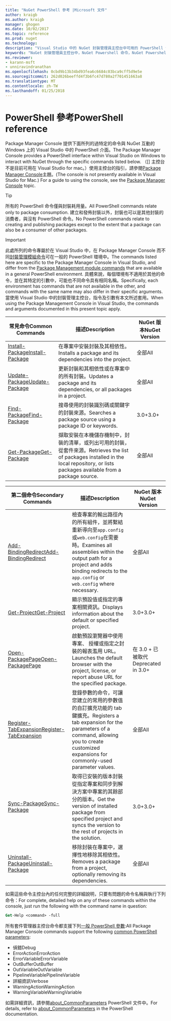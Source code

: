 ```yaml
---
title: "NuGet PowerShell 參考 |Microsoft 文件"
author: kraigb
ms.author: kraigb
manager: ghogen
ms.date: 10/02/2017
ms.topic: reference
ms.prod: nuget
ms.technology: 
description: "Visual Studio 中的 NuGet 封裝管理員主控台中可用的 PowerShell 命令的完整參考。"
keywords: "NuGet 封裝管理員主控台中，NuGet Powershell 命令，NuGet Powershell 參考"
ms.reviewer:
- karann-msft
- unniravindranathan
ms.openlocfilehash: 0cbd9b13b34bd93fea6c6684c03bca9cff5d9e5e
ms.sourcegitcommit: 262d026beeffd4f3b6fc47d780a2f701451663a8
ms.translationtype: MT
ms.contentlocale: zh-TW
ms.lasthandoff: 01/25/2018
---
```

# <a name="powershell-reference"></a><span data-ttu-id="2c46c-104">PowerShell 參考</span><span class="sxs-lookup"><span data-stu-id="2c46c-104">PowerShell reference</span></span>

<span data-ttu-id="2c46c-105">Package Manager Console 提供下面所列的過特定的命令與 NuGet 互動的 Windows 上的 Visual Studio 中的 PowerShell 介面。</span><span class="sxs-lookup"><span data-stu-id="2c46c-105">The Package Manager Console provides a PowerShell interface within Visual Studio on Windows to interact with NuGet through the specific commands listed below.</span></span> <span data-ttu-id="2c46c-106">（[] 主控台不是目前可用在 Visual Studio for mac。）使用主控台的指引，請參閱[Package Manager Console](../tools/package-manager-console.md)主題。</span><span class="sxs-lookup"><span data-stu-id="2c46c-106">(The console is not presently available in Visual Studio for Mac.) For a guide to using the console, see the [Package Manager Console](../tools/package-manager-console.md) topic.</span></span>

> [!Tip]
> <span data-ttu-id="2c46c-107">所有的 PowerShell 命令僅與封裝耗用量。</span><span class="sxs-lookup"><span data-stu-id="2c46c-107">All PowerShell commands relate only to package consumption.</span></span> <span data-ttu-id="2c46c-108">建立和發佈封裝以外，封裝也可以是其他封裝的消費者，與沒有 PowerShell 命令。</span><span class="sxs-lookup"><span data-stu-id="2c46c-108">No PowerShell commands relate to creating and publishing packages except to the extent that a package can also be a consumer of other packages.</span></span>

> [!Important]
> <span data-ttu-id="2c46c-109">此處所列的命令專屬於在 Visual Studio 中，在 Package Manager Console 而不同[封裝管理模組命令](/powershell/module/packagemanagement/?view=powershell-6)可在一般的 PowerShell 環境中。</span><span class="sxs-lookup"><span data-stu-id="2c46c-109">The commands listed here are specific to the Package Manager Console in Visual Studio, and differ from the [Package Management module commands](/powershell/module/packagemanagement/?view=powershell-6) that are available in a general PowerShell environment.</span></span> <span data-ttu-id="2c46c-110">具體來說，每個環境有不適用於其他的命令，並在其特定的引數中，可能也不同命令具有相同名稱。</span><span class="sxs-lookup"><span data-stu-id="2c46c-110">Specifically, each environment has commands that are not available in the other, and commands with the same name may also differ in their specific arguments.</span></span> <span data-ttu-id="2c46c-111">當使用 Visual Studio 中的封裝管理主控台，指令及引數有本文所述套用。</span><span class="sxs-lookup"><span data-stu-id="2c46c-111">When using the Package Management Console in Visual Studio, the commands and arguments documented in this present topic apply.</span></span>

| <span data-ttu-id="2c46c-112">常見命令</span><span class="sxs-lookup"><span data-stu-id="2c46c-112">Common Commands</span></span> | <span data-ttu-id="2c46c-113">描述</span><span class="sxs-lookup"><span data-stu-id="2c46c-113">Description</span></span> | <span data-ttu-id="2c46c-114">NuGet 版本</span><span class="sxs-lookup"><span data-stu-id="2c46c-114">NuGet Version</span></span> |
| --- | --- | --- |
| [<span data-ttu-id="2c46c-115">Install-Package</span><span class="sxs-lookup"><span data-stu-id="2c46c-115">Install-Package</span></span>](ps-ref-install-package.md) | <span data-ttu-id="2c46c-116">在專案中安裝封裝及其相依性。</span><span class="sxs-lookup"><span data-stu-id="2c46c-116">Installs a package and its dependencies into the project.</span></span> | <span data-ttu-id="2c46c-117">全部</span><span class="sxs-lookup"><span data-stu-id="2c46c-117">All</span></span> |
| [<span data-ttu-id="2c46c-118">Update-Package</span><span class="sxs-lookup"><span data-stu-id="2c46c-118">Update-Package</span></span>](ps-ref-update-package.md) | <span data-ttu-id="2c46c-119">更新封裝和其相依性或在專案中的所有封裝。</span><span class="sxs-lookup"><span data-stu-id="2c46c-119">Updates a package and its dependencies, or all packages in a project.</span></span> | <span data-ttu-id="2c46c-120">全部</span><span class="sxs-lookup"><span data-stu-id="2c46c-120">All</span></span> |
| [<span data-ttu-id="2c46c-121">Find-Package</span><span class="sxs-lookup"><span data-stu-id="2c46c-121">Find-Package</span></span>](ps-ref-find-package.md) | <span data-ttu-id="2c46c-122">搜尋使用的封裝識別碼或關鍵字的封裝來源。</span><span class="sxs-lookup"><span data-stu-id="2c46c-122">Searches a package source using a package ID or keywords.</span></span> | <span data-ttu-id="2c46c-123">3.0+</span><span class="sxs-lookup"><span data-stu-id="2c46c-123">3.0+</span></span> |
| [<span data-ttu-id="2c46c-124">Get-Package</span><span class="sxs-lookup"><span data-stu-id="2c46c-124">Get-Package</span></span>](ps-ref-get-package.md) | <span data-ttu-id="2c46c-125">擷取安裝在本機儲存機制中，封裝的清單，或列出可用的封裝，從套件來源。</span><span class="sxs-lookup"><span data-stu-id="2c46c-125">Retrieves the list of packages installed in the local repository, or lists packages available from a package source.</span></span> | <span data-ttu-id="2c46c-126">全部</span><span class="sxs-lookup"><span data-stu-id="2c46c-126">All</span></span> |

| <span data-ttu-id="2c46c-127">第二個命令</span><span class="sxs-lookup"><span data-stu-id="2c46c-127">Secondary Commands</span></span> | <span data-ttu-id="2c46c-128">描述</span><span class="sxs-lookup"><span data-stu-id="2c46c-128">Description</span></span> | <span data-ttu-id="2c46c-129">NuGet 版本</span><span class="sxs-lookup"><span data-stu-id="2c46c-129">NuGet Version</span></span> |
| --- | --- | --- |
| [<span data-ttu-id="2c46c-130">Add-BindingRedirect</span><span class="sxs-lookup"><span data-stu-id="2c46c-130">Add-BindingRedirect</span></span>](ps-ref-add-bindingredirect.md) | <span data-ttu-id="2c46c-131">檢查專案的輸出路徑內的所有組件，並將繫結重新導向至`app.config`或`web.config`在需要時。</span><span class="sxs-lookup"><span data-stu-id="2c46c-131">Examines all assemblies within the output path for a project and adds binding redirects to the `app.config` or `web.config` where necessary.</span></span> | <span data-ttu-id="2c46c-132">全部</span><span class="sxs-lookup"><span data-stu-id="2c46c-132">All</span></span> |
| [<span data-ttu-id="2c46c-133">Get-Project</span><span class="sxs-lookup"><span data-stu-id="2c46c-133">Get-Project</span></span>](ps-ref-get-project.md) | <span data-ttu-id="2c46c-134">顯示預設值或指定的專案相關資訊。</span><span class="sxs-lookup"><span data-stu-id="2c46c-134">Displays information about the default or specified project.</span></span> | <span data-ttu-id="2c46c-135">3.0+</span><span class="sxs-lookup"><span data-stu-id="2c46c-135">3.0+</span></span> |
| [<span data-ttu-id="2c46c-136">Open-PackagePage</span><span class="sxs-lookup"><span data-stu-id="2c46c-136">Open-PackagePage</span></span>](ps-ref-open-packagepage.md) | <span data-ttu-id="2c46c-137">啟動預設瀏覽器中使用專案、 授權或指定之封裝的報表濫用 URL。</span><span class="sxs-lookup"><span data-stu-id="2c46c-137">Launches the default browser with the project, license, or report abuse URL for the specified package.</span></span> | <span data-ttu-id="2c46c-138">在 3.0 + 已被取代</span><span class="sxs-lookup"><span data-stu-id="2c46c-138">Deprecated in 3.0+</span></span> |
| [<span data-ttu-id="2c46c-139">Register-TabExpansion</span><span class="sxs-lookup"><span data-stu-id="2c46c-139">Register-TabExpansion</span></span>](ps-ref-register-tabexpansion.md) | <span data-ttu-id="2c46c-140">登錄參數的命令，可讓您建立的常用的參數值的自訂擴充功能的 tab 鍵擴充。</span><span class="sxs-lookup"><span data-stu-id="2c46c-140">Registers a tab expansion for the parameters of a command, allowing you to create customized expansions for commonly-used parameter values.</span></span> | <span data-ttu-id="2c46c-141">全部</span><span class="sxs-lookup"><span data-stu-id="2c46c-141">All</span></span> |
| [<span data-ttu-id="2c46c-142">Sync-Package</span><span class="sxs-lookup"><span data-stu-id="2c46c-142">Sync-Package</span></span>](ps-ref-sync-package.md) | <span data-ttu-id="2c46c-143">取得已安裝的版本封裝從指定專案和同步到解決方案中專案的其餘部分的版本。</span><span class="sxs-lookup"><span data-stu-id="2c46c-143">Get the version of installed package from specified project and syncs the version to the rest of projects in the solution.</span></span> | <span data-ttu-id="2c46c-144">3.0+</span><span class="sxs-lookup"><span data-stu-id="2c46c-144">3.0+</span></span> |
| [<span data-ttu-id="2c46c-145">Uninstall-Package</span><span class="sxs-lookup"><span data-stu-id="2c46c-145">Uninstall-Package</span></span>](ps-ref-uninstall-package.md) | <span data-ttu-id="2c46c-146">移除封裝在專案中，選擇性地移除其相依性。</span><span class="sxs-lookup"><span data-stu-id="2c46c-146">Removes a package from a project, optionally removing its dependencies.</span></span> | <span data-ttu-id="2c46c-147">全部</span><span class="sxs-lookup"><span data-stu-id="2c46c-147">All</span></span> |

<span data-ttu-id="2c46c-148">如需這些命令主控台內的任何完整的詳細說明，只要有問題的命令名稱與執行下列命令：</span><span class="sxs-lookup"><span data-stu-id="2c46c-148">For complete, detailed help on any of these commands within the console, just run the following with the command name in question:</span></span>

```ps
Get-Help <command> -full
```

<span data-ttu-id="2c46c-149">所有套件管理器主控台命令都支援下列[一般 PowerShell 參數](http://go.microsoft.com/fwlink/?LinkID=113216):</span><span class="sxs-lookup"><span data-stu-id="2c46c-149">All Package Manager Console commands support the following [common PowerShell parameters](http://go.microsoft.com/fwlink/?LinkID=113216):</span></span>

- <span data-ttu-id="2c46c-150">偵錯</span><span class="sxs-lookup"><span data-stu-id="2c46c-150">Debug</span></span>
- <span data-ttu-id="2c46c-151">ErrorAction</span><span class="sxs-lookup"><span data-stu-id="2c46c-151">ErrorAction</span></span>
- <span data-ttu-id="2c46c-152">ErrorVariable</span><span class="sxs-lookup"><span data-stu-id="2c46c-152">ErrorVariable</span></span>
- <span data-ttu-id="2c46c-153">OutBuffer</span><span class="sxs-lookup"><span data-stu-id="2c46c-153">OutBuffer</span></span>
- <span data-ttu-id="2c46c-154">OutVariable</span><span class="sxs-lookup"><span data-stu-id="2c46c-154">OutVariable</span></span>
- <span data-ttu-id="2c46c-155">PipelineVariable</span><span class="sxs-lookup"><span data-stu-id="2c46c-155">PipelineVariable</span></span>
- <span data-ttu-id="2c46c-156">詳細資訊</span><span class="sxs-lookup"><span data-stu-id="2c46c-156">Verbose</span></span>
- <span data-ttu-id="2c46c-157">WarningAction</span><span class="sxs-lookup"><span data-stu-id="2c46c-157">WarningAction</span></span>
- <span data-ttu-id="2c46c-158">WarningVariable</span><span class="sxs-lookup"><span data-stu-id="2c46c-158">WarningVariable</span></span>

<span data-ttu-id="2c46c-159">如需詳細資訊，請參閱[about_CommonParameters](http://go.microsoft.com/fwlink/?LinkID=113216) PowerShell 文件中。</span><span class="sxs-lookup"><span data-stu-id="2c46c-159">For details, refer to [about_CommonParameters](http://go.microsoft.com/fwlink/?LinkID=113216) in the PowerShell documentation.</span></span>
